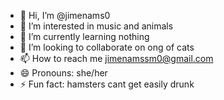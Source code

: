 - 👋 Hi, I’m @jimenams0
- 👀 I’m interested in music and animals
- 🌱 I’m currently learning nothing
- 💞️ I’m looking to collaborate on ong of cats
- 📫 How to reach me jimenamssm0@gmail.com 
- 😄 Pronouns: she/her
- ⚡ Fun fact: hamsters cant get easily drunk

<!---
jimenams0/jimenams0 is a ✨ special ✨ repository because its `README.md` (this file) appears on your GitHub profile.
You can click the Preview link to take a look at your changes.
--->
